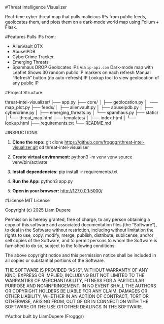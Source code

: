 #Threat Intelligence Visualizer

Real-time cyber threat map that pulls malicious IPs from public feeds, geolocates them, and plots them on a dark-mode world map using Folium + Flask.

#Features
Pulls IPs from:
 - AlienVault OTX
 - AbuseIPDB
 - CyberCrime Tracker
 - Emerging Threats
 - Spamhaus DROP 
Geolocates IPs via `ip-api.com`
Dark-mode map with Leaflet
Shows 30 random public IP markers on each refresh
Manual “Refresh” button (no auto-refresh)
IP Lookup tool to view geolocation of any public IP

#Project Structure

threat-intel-visualizer/
├── app.py
├── core/
│ ├── geolocation.py
│ └── map_plot.py
├── feeds/
│ ├── alienvault.py
│ ├── abuseipdb.py
│ ├── cybercrime.py
│ ├── emerging_threats.py
│ └── spamhaus.py
├── static/
│ └── threat_map.html
├── templates/
│ ├── index.html
│ └── lookup.html
├── requirements.txt
└── README.md

#INSRUCTIONS
1. **Clone the repo:**
git clone https://github.com/frogggr/threat-intel-visualizer.git
cd threat-intel-visualiser

2. **Create virtual environment:**
python3 -m venv venv
source venv/bin/activate

3. **Install dependencies:**
pip install -r requirements.txt

4. **Run the App:**
python3 app.py

5. **Open in your browser:**
http://127.0.0.1:5000/


#License
MIT License

Copyright (c) 2025 Liam Dupere

Permission is hereby granted, free of charge, to any person obtaining a copy
of this software and associated documentation files (the “Software”), to deal
in the Software without restriction, including without limitation the rights
to use, copy, modify, merge, publish, distribute, sublicense, and/or sell
copies of the Software, and to permit persons to whom the Software is
furnished to do so, subject to the following conditions:

The above copyright notice and this permission notice shall be included in all
copies or substantial portions of the Software.

THE SOFTWARE IS PROVIDED “AS IS”, WITHOUT WARRANTY OF ANY KIND, EXPRESS OR
IMPLIED, INCLUDING BUT NOT LIMITED TO THE WARRANTIES OF MERCHANTABILITY,
FITNESS FOR A PARTICULAR PURPOSE AND NONINFRINGEMENT. IN NO EVENT SHALL THE
AUTHORS OR COPYRIGHT HOLDERS BE LIABLE FOR ANY CLAIM, DAMAGES OR OTHER
LIABILITY, WHETHER IN AN ACTION OF CONTRACT, TORT OR OTHERWISE, ARISING FROM,
OUT OF OR IN CONNECTION WITH THE SOFTWARE OR THE USE OR OTHER DEALINGS IN THE
SOFTWARE.


#Author
built by LiamDupere (Frogggr)


